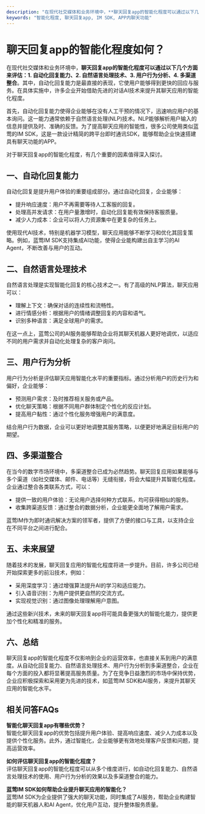 ```yaml
---
description: "在现代社交媒体和业务环境中，**聊天回复app的智能化程度可以通过以下几个方面来评估：1. 自动化回复能力、2. 自然语言处理技术、3. 用户行为分析、4. 多渠道整合**。其中，自动化回复能力是最直接的表现，它使用户能够得到更快的回应与服务。在具体实施中，许多企业开始借助先进的对话AI技术来提升其聊天应用的智能化程度。"
keywords: "智能化程度, 聊天回复app, IM SDK, APP内聊天功能"
---
```

# 聊天回复app的智能化程度如何？

在现代社交媒体和业务环境中，**聊天回复app的智能化程度可以通过以下几个方面来评估：1. 自动化回复能力、2. 自然语言处理技术、3. 用户行为分析、4. 多渠道整合**。其中，自动化回复能力是最直接的表现，它使用户能够得到更快的回应与服务。在具体实施中，许多企业开始借助先进的对话AI技术来提升其聊天应用的智能化程度。

首先，自动化回复能力使得企业能够在没有人工干预的情况下，迅速响应用户的基本询问。这一能力通常依赖于自然语言处理(NLP)技术。NLP能够解析用户输入的信息并提供及时、准确的反馈。为了提高聊天应用的智能性，很多公司使用类似蓝莺的IM SDK，这是一款设计精简的跨平台即时通讯SDK，能够帮助企业快速搭建具有聊天功能的APP。

对于聊天回复app的智能化程度，有几个重要的因素值得深入探讨。

## 一、自动化回复能力

自动化回复是提升用户体验的重要组成部分。通过自动化回复，企业能够：

- 提升响应速度：用户不再需要等待人工客服的回复。
- 处理高并发请求：在用户量激增时，自动化回复能有效保持客服质量。
- 减少人力成本：企业可以将人力资源集中在更复杂的任务上。

使用现代AI技术，特别是机器学习模型，聊天应用能够不断学习和优化其回复策略。例如，蓝莺IM SDK支持集成AI功能，使得企业能构建出自主学习的AI Agent，不断改善与用户的互动。

## 二、自然语言处理技术

自然语言处理是实现智能化回复的核心技术之一。有了高级的NLP算法，聊天应用可以：

- 理解上下文：确保对话的连续性和流畅性。
- 进行情感分析：根据用户的情绪调整回复的内容和语气。
- 识别多种语言：满足全球用户的需求。

在这一点上，蓝莺公司的AI服务能够帮助企业将其聊天机器人更好地调优，以适应不同的用户需求并自动化处理复杂的客户询问。

## 三、用户行为分析

用户行为分析是评估聊天应用智能化水平的重要指标。通过分析用户的历史行为和偏好，企业能够：

- 预测用户需求：及时推荐相关服务或产品。
- 优化聊天策略：根据不同用户群体制定个性化的反应计划。
- 提高用户黏性：通过个性化服务增强用户的满意度。

结合用户行为数据，企业可以更好地调整其服务策略，以便更好地满足目标用户的期望。

## 四、多渠道整合

在当今的数字市场环境中，多渠道整合已成为必然趋势。聊天回复应用如果能够与多个渠道（如社交媒体、邮件、电话等）无缝衔接，将会大幅提升其智能化程度。企业通过整合各类联系方式，可以：

- 提供一致的用户体验：无论用户选择何种方式联系，均可获得相似的服务。
- 收集跨渠道反馈：通过整合的数据分析，企业能更全面地了解用户需求。

蓝莺IM作为即时通讯解决方案的领军者，提供了方便的接口与工具，以支持企业在不同平台之间进行配合。

## 五、未来展望

随着技术的发展，聊天回复应用的智能化程度将进一步提升。目前，许多公司已经开始探索更多的前沿技术，例如：

- 采用深度学习：通过增强算法提升AI的学习和适应能力。
- 引入语音识别：为用户提供更自然的交流方式。
- 实现视觉识别：通过图像处理理解用户意图。

通过这些新兴技术，未来的聊天回复app将可能具备更强大的智能化能力，提供更加个性化和精准的服务。

## 六、总结

聊天回复app的智能化程度不仅影响到企业的运营效率，也直接关系到用户的满意度。从自动化回复能力、自然语言处理技术、用户行为分析到多渠道整合，企业在每个方面的投入都将显著提高服务质量。为了在竞争日益激烈的市场中保持优势，企业应积极探索和采用更为先进的技术，如蓝莺IM SDK和AI服务，来提升其聊天应用的智能化水平。

## 相关问答FAQs

**智能化聊天回复app有哪些优势？**  
智能化聊天回复app的优势包括提升用户体验、提高响应速度、减少人力成本以及提供个性化服务。此外，通过智能化，企业能够更有效地处理客户反馈和问题，提高运营效率。

**如何评估聊天回复app的智能化程度？**  
评估聊天回复app的智能化程度可以从多个维度进行，如自动化回复能力、自然语言处理技术的使用、用户行为分析的效果以及多渠道整合的能力。

**蓝莺IM SDK如何帮助企业提升聊天应用的智能化？**  
蓝莺IM SDK为企业提供了强大的聊天功能，同时集成了AI服务，帮助企业构建智能的聊天机器人和AI Agent，优化用户互动，提升整体服务质量。
